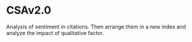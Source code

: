 # CSAv2.0
Analysis of sentiment in citations. Then arrange them in a new index and analyze the impact of qualitative factor.

